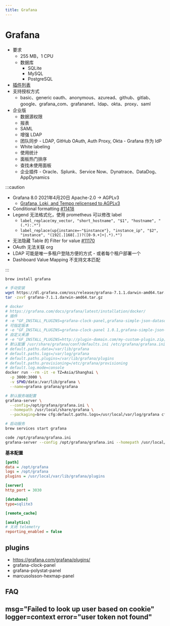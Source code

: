 ```yaml
---
title: Grafana
---
```


# Grafana

- 要求
  - 255 MB，1 CPU
  - 数据库
    - SQLite
    - MySQL
    - PostgreSQL
- [插件列表](https://grafana.com/grafana/plugins)
- 支持授权方式
  - basic、generic oauth、anonymous、azuread、github、gitlab、google、grafana_com、grafananet、ldap、okta、proxy、saml
- 企业版
  - 数据源权限
  - 报表
  - SAML
  - 增强 LDAP
  - 团队同步 - LDAP, GitHub OAuth, Auth Proxy, Okta - Grafana 作为 IdP
  - White labeling
  - 使用统计
  - 面板热门排序
  - 查找未使用面板
  - 企业插件 - Oracle、Splunk、Service Now、Dynatrace、DataDog、AppDynamics

:::caution

- Grafana 8.0 2021年4月20日 Apache-2.0 -> AGPLv3
  - [Grafana, Loki, and Tempo relicensed to AGPLv3](https://grafana.com/blog/2021/04/20/grafana-loki-tempo-relicensing-to-agplv3/)
- Conditional formatting [#11418](https://github.com/grafana/grafana/issues/11418)
- Legend 无法格式化，使用 prometheus 可以修改 label
  - `label_replace(my_vector, "short_hostname", "$1", "hostname", "(.*):.*")`
  - `label_replace(up{instance=~"$instance"}, "instance_ip", "$2", "instance", "(192[.]168[.])?([0-9.+]+|.*).*")`
- 无法隐藏 Table 的 Filter for value [#11170](https://github.com/grafana/grafana/issues/11170)
- OAuth 无法关联 org
- LDAP 可能是唯一多租户登陆方便的方式 - 或者每个租户部署一个
- Dashboard Value Mapping 不支持文本匹配

:::

```bash
brew install grafana

# 手动安装
wget https://dl.grafana.com/oss/release/grafana-7.1.1.darwin-amd64.tar.gz
tar -zxvf grafana-7.1.1.darwin-amd64.tar.gz

# docker
# https://grafana.com/docs/grafana/latest/installation/docker/
# 插件
# -e "GF_INSTALL_PLUGINS=grafana-clock-panel,grafana-simple-json-datasource"
# 可指定版本
# -e "GF_INSTALL_PLUGINS=grafana-clock-panel 1.0.1,grafana-simple-json-datasource 1.3.5"
# 自定义来源
# -e "GF_INSTALL_PLUGINS=http://plugin-domain.com/my-custom-plugin.zip;custom-plugin"
# 默认配置 /usr/share/grafana/conf/defaults.ini /etc/grafana/grafana.ini
# default.paths.data=/var/lib/grafana
# default.paths.logs=/var/log/grafana
# default.paths.plugins=/var/lib/grafana/plugins
# default.paths.provisioning=/etc/grafana/provisioning
# default.log.mode=console
docker run --rm -it -e TZ=Asia/Shanghai \
  -p 3000:3000 \
  -v $PWD/data:/var/lib/grafana \
  --name=grafana grafana/grafana

# 默认服务端配置
grafana-server \
  --config=/opt/grafana/grafana.ini \
  --homepath /usr/local/share/grafana \
  --packaging=brew cfg:default.paths.logs=/usr/local/var/log/grafana cfg:default.paths.data=/usr/local/var/lib/grafana cfg:default.paths.plugins=/usr/local/var/lib/grafana/plugins

# 启动服务
brew services start grafana

code /opt/grafana/grafana.ini
grafana-server --config /opt/grafana/grafana.ini --homepath /usr/local/share/grafana --packaging=brew
```

**基本配置**

```ini
[path]
data = /opt/grafana
logs = /opt/grafana
plugins = /usr/local/var/lib/grafana/plugins

[server]
http_port = 3030

[database]
type=sqlite3

[remote_cache]

[analytics]
# 关闭 telemetry
reporting_enabled = false
```


## plugins

- https://grafana.com/grafana/plugins/
- grafana-clock-panel
- grafana-polystat-panel
- marcusolsson-hexmap-panel

## FAQ

## msg="Failed to look up user based on cookie" logger=context error="user token not found"
